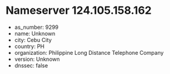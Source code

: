 # Nameserver 124.105.158.162

* as_number: 9299
* name: Unknown
* city: Cebu City
* country: PH
* organization: Philippine Long Distance Telephone Company
* version: Unknown
* dnssec: false
